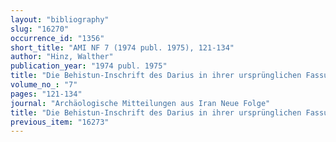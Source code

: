 ```yaml
---
layout: "bibliography"
slug: "16270"
occurrence_id: "1356"
short_title: "AMI NF 7 (1974 publ. 1975), 121-134"
author: "Hinz, Walther"
publication_year: "1974 publ. 1975"
title: "Die Behistun-Inschrift des Darius in ihrer ursprünglichen Fassung"
volume_no_: "7"
pages: "121-134"
journal: "Archäologische Mitteilungen aus Iran Neue Folge"
title: "Die Behistun-Inschrift des Darius in ihrer ursprünglichen Fassung"
previous_item: "16273"
---
```

